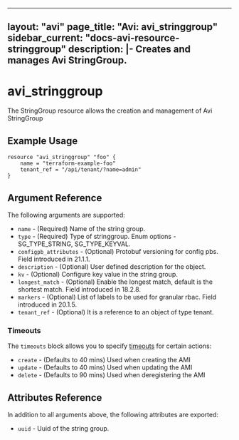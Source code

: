 <!--
    Copyright 2021 VMware, Inc.
    SPDX-License-Identifier: Mozilla Public License 2.0
-->
---
layout: "avi"
page_title: "Avi: avi_stringgroup"
sidebar_current: "docs-avi-resource-stringgroup"
description: |-
  Creates and manages Avi StringGroup.
---

# avi_stringgroup

The StringGroup resource allows the creation and management of Avi StringGroup

## Example Usage

```hcl
resource "avi_stringgroup" "foo" {
    name = "terraform-example-foo"
    tenant_ref = "/api/tenant/?name=admin"
}
```

## Argument Reference

The following arguments are supported:

* `name` - (Required) Name of the string group.
* `type` - (Required) Type of stringgroup. Enum options - SG_TYPE_STRING, SG_TYPE_KEYVAL.
* `configpb_attributes` - (Optional) Protobuf versioning for config pbs. Field introduced in 21.1.1.
* `description` - (Optional) User defined description for the object.
* `kv` - (Optional) Configure key value in the string group.
* `longest_match` - (Optional) Enable the longest match, default is the shortest match. Field introduced in 18.2.8.
* `markers` - (Optional) List of labels to be used for granular rbac. Field introduced in 20.1.5.
* `tenant_ref` - (Optional) It is a reference to an object of type tenant.


### Timeouts

The `timeouts` block allows you to specify [timeouts](https://www.terraform.io/docs/configuration/resources.html#timeouts) for certain actions:

* `create` - (Defaults to 40 mins) Used when creating the AMI
* `update` - (Defaults to 40 mins) Used when updating the AMI
* `delete` - (Defaults to 90 mins) Used when deregistering the AMI

## Attributes Reference

In addition to all arguments above, the following attributes are exported:

* `uuid` -  Uuid of the string group.

